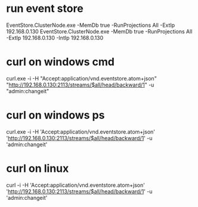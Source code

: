 
# run event store
EventStore.ClusterNode.exe -MemDb true -RunProjections All -ExtIp 192.168.0.130
EventStore.ClusterNode.exe -MemDb true -RunProjections All -ExtIp 192.168.0.130 -IntIp 192.168.0.130


# curl on windows cmd
curl.exe -i -H "Accept:application/vnd.eventstore.atom+json" "http://192.168.0.130:2113/streams/$all/head/backward/1" -u "admin:changeit"

# curl on windows ps
curl.exe -i -H 'Accept:application/vnd.eventstore.atom+json' 'http://192.168.0.130:2113/streams/$all/head/backward/1' -u 'admin:changeit'

# curl on linux
curl -i -H 'Accept:application/vnd.eventstore.atom+json' 'http://192.168.0.130:2113/streams/$all/head/backward/1' -u 'admin:changeit'

